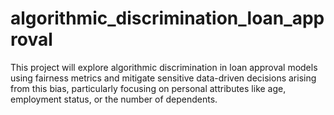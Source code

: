# algorithmic_discrimination_loan_approval
This project will explore algorithmic discrimination in loan approval models using fairness metrics and mitigate sensitive data-driven decisions arising from this bias, particularly focusing on personal attributes like age, employment status, or the number of dependents.
